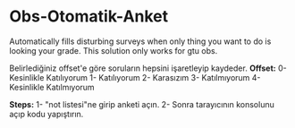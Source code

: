# Obs-Otomatik-Anket
Automatically fills disturbing surveys when only thing you want to do is looking your grade.
This solution only works for gtu obs.

Belirlediğiniz offset'e göre soruların hepsini işaretleyip kaydeder.
**Offset:**
0- Kesinlikle Katılıyorum
1- Katılıyorum
2- Karasızım
3- Katılmıyorum
4- Kesinlikle Katılmıyorum

**Steps:**
1- "not listesi"ne girip anketi açın.
2- Sonra tarayıcının konsolunu açıp kodu yapıştırın.
